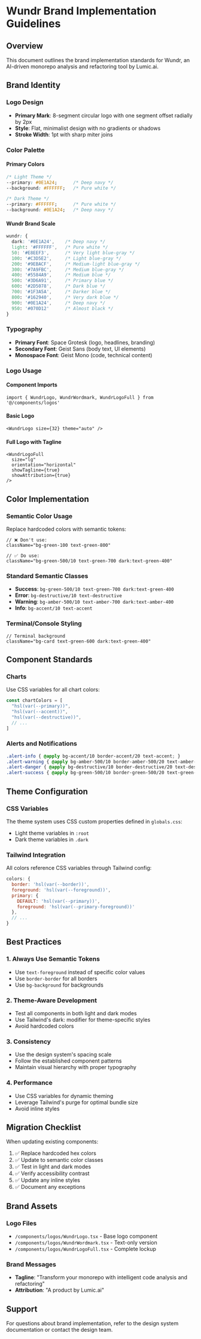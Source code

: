# Wundr Brand Implementation Guidelines

## Overview
This document outlines the brand implementation standards for Wundr, an AI-driven monorepo analysis and refactoring tool by Lumic.ai.

## Brand Identity

### Logo Design
- **Primary Mark**: 8-segment circular logo with one segment offset radially by 2px
- **Style**: Flat, minimalist design with no gradients or shadows
- **Stroke Width**: 1pt with sharp miter joins

### Color Palette

#### Primary Colors
```css
/* Light Theme */
--primary: #0E1A24;      /* Deep navy */
--background: #FFFFFF;   /* Pure white */

/* Dark Theme */
--primary: #FFFFFF;      /* Pure white */
--background: #0E1A24;   /* Deep navy */
```

#### Wundr Brand Scale
```css
wundr: {
  dark: '#0E1A24',    /* Deep navy */
  light: '#FFFFFF',   /* Pure white */
  50: '#E8EEF3',      /* Very light blue-gray */
  100: '#C3D5E2',     /* Light blue-gray */
  200: '#9EBACF',     /* Medium-light blue-gray */
  300: '#7A9FBC',     /* Medium blue-gray */
  400: '#5584A9',     /* Medium blue */
  500: '#3D6A91',     /* Primary blue */
  600: '#2D5078',     /* Dark blue */
  700: '#1F3A5A',     /* Darker blue */
  800: '#162940',     /* Very dark blue */
  900: '#0E1A24',     /* Deep navy */
  950: '#070D12'      /* Almost black */
}
```

### Typography
- **Primary Font**: Space Grotesk (logo, headlines, branding)
- **Secondary Font**: Geist Sans (body text, UI elements)
- **Monospace Font**: Geist Mono (code, technical content)

### Logo Usage

#### Component Imports
```tsx
import { WundrLogo, WundrWordmark, WundrLogoFull } from '@/components/logos'
```

#### Basic Logo
```tsx
<WundrLogo size={32} theme="auto" />
```

#### Full Logo with Tagline
```tsx
<WundrLogoFull 
  size="lg" 
  orientation="horizontal"
  showTagline={true}
  showAttribution={true}
/>
```

## Color Implementation

### Semantic Color Usage
Replace hardcoded colors with semantic tokens:

```tsx
// ❌ Don't use:
className="bg-green-100 text-green-800"

// ✅ Do use:
className="bg-green-500/10 text-green-700 dark:text-green-400"
```

### Standard Semantic Classes
- **Success**: `bg-green-500/10 text-green-700 dark:text-green-400`
- **Error**: `bg-destructive/10 text-destructive`
- **Warning**: `bg-amber-500/10 text-amber-700 dark:text-amber-400`
- **Info**: `bg-accent/10 text-accent`

### Terminal/Console Styling
```tsx
// Terminal background
className="bg-card text-green-600 dark:text-green-400"
```

## Component Standards

### Charts
Use CSS variables for all chart colors:
```typescript
const chartColors = [
  "hsl(var(--primary))",
  "hsl(var(--accent))",
  "hsl(var(--destructive))",
  // ...
]
```

### Alerts and Notifications
```css
.alert-info { @apply bg-accent/10 border-accent/20 text-accent; }
.alert-warning { @apply bg-amber-500/10 border-amber-500/20 text-amber-700 dark:text-amber-400; }
.alert-danger { @apply bg-destructive/10 border-destructive/20 text-destructive; }
.alert-success { @apply bg-green-500/10 border-green-500/20 text-green-700 dark:text-green-400; }
```

## Theme Configuration

### CSS Variables
The theme system uses CSS custom properties defined in `globals.css`:
- Light theme variables in `:root`
- Dark theme variables in `.dark`

### Tailwind Integration
All colors reference CSS variables through Tailwind config:
```javascript
colors: {
  border: 'hsl(var(--border))',
  foreground: 'hsl(var(--foreground))',
  primary: {
    DEFAULT: 'hsl(var(--primary))',
    foreground: 'hsl(var(--primary-foreground))'
  },
  // ...
}
```

## Best Practices

### 1. Always Use Semantic Tokens
- Use `text-foreground` instead of specific color values
- Use `border-border` for all borders
- Use `bg-background` for backgrounds

### 2. Theme-Aware Development
- Test all components in both light and dark modes
- Use Tailwind's dark: modifier for theme-specific styles
- Avoid hardcoded colors

### 3. Consistency
- Use the design system's spacing scale
- Follow the established component patterns
- Maintain visual hierarchy with proper typography

### 4. Performance
- Use CSS variables for dynamic theming
- Leverage Tailwind's purge for optimal bundle size
- Avoid inline styles

## Migration Checklist

When updating existing components:
1. ✅ Replace hardcoded hex colors
2. ✅ Update to semantic color classes
3. ✅ Test in light and dark modes
4. ✅ Verify accessibility contrast
5. ✅ Update any inline styles
6. ✅ Document any exceptions

## Brand Assets

### Logo Files
- `/components/logos/WundrLogo.tsx` - Base logo component
- `/components/logos/WundrWordmark.tsx` - Text-only version
- `/components/logos/WundrLogoFull.tsx` - Complete lockup

### Brand Messages
- **Tagline**: "Transform your monorepo with intelligent code analysis and refactoring"
- **Attribution**: "A product by Lumic.ai"

## Support
For questions about brand implementation, refer to the design system documentation or contact the design team.